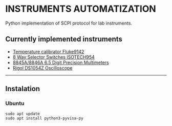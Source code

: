 # INSTRUMENTS AUTOMATIZATION
Python implementation of SCPI protocol for lab instruments.

## Currently implemented instruments

- [Temperature calibrator Fluke9142](https://www.fluke.com/en-us/product/calibration-tools/temperature-calibrators/fluke-calibration-9142#)
- [8 Way Selector Switches ISOTECH954](https://isotech.co.uk/products/8-way-selector-switches-models-954-and-958/)
- [8845A/8846A 6.5 Digit Precision Multimeters](https://us.flukecal.com/products/data-acquisition-and-test-equipment/bench-multimeters/8845a8846a-65-digit-precision-multime)
- [Rigol DS1054Z Oscilloscope](https://www.batronix.com/files/Rigol/Oszilloskope/_DS&MSO1000Z/MSO_DS1000Z_ProgrammingGuide_EN.pdf)

---------------------------------------
## Instalation

### Ubuntu

``` 
sudo apt update
sudo apt install python3-pyvisa-py
```